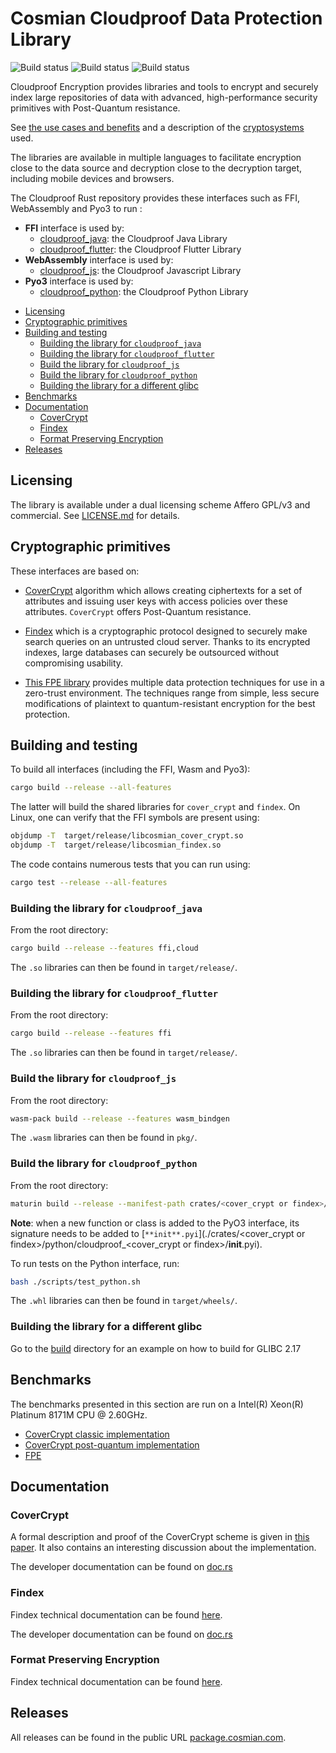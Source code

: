 # Cosmian Cloudproof Data Protection Library

![Build status](https://github.com/Cosmian/cloudproof_rust/actions/workflows/ci.yml/badge.svg)
![Build status](https://github.com/Cosmian/cloudproof_rust/actions/workflows/build.yml/badge.svg)
![Build status](https://github.com/Cosmian/cloudproof_rust/actions/workflows/benches.yml/badge.svg)

Cloudproof Encryption provides libraries and tools to encrypt and securely index large repositories of data with advanced, high-performance security primitives with Post-Quantum resistance.

See [the use cases and benefits](https://docs.cosmian.com/cloudproof_encryption/use_cases_benefits/) and a description of the [cryptosystems](https://docs.cosmian.com/cloudproof_encryption/crypto_systems/) used.

The libraries are available in multiple languages to facilitate encryption close to the data source and decryption close to the decryption target, including mobile devices and browsers.

The Cloudproof Rust repository provides these interfaces such as FFI, WebAssembly and Pyo3 to run :

- **FFI** interface is used by:
  - [cloudproof_java](https://github.com/Cosmian/cloudproof_java): the Cloudproof Java Library
  - [cloudproof_flutter](https://github.com/Cosmian/cloudproof_flutter): the Cloudproof Flutter Library
- **WebAssembly** interface is used by:
  - [cloudproof_js](https://github.com/Cosmian/cloudproof_js): the Cloudproof Javascript Library
- **Pyo3** interface is used by:
  - [cloudproof_python](https://github.com/Cosmian/cloudproof_python): the Cloudproof Python Library

<!-- toc -->

- [Licensing](#licensing)
- [Cryptographic primitives](#cryptographic-primitives)
- [Building and testing](#building-and-testing)
  - [Building the library for `cloudproof_java`](#building-the-library-for-cloudproof_java)
  - [Building the library for `cloudproof_flutter`](#building-the-library-for-cloudproof_flutter)
  - [Build the library for `cloudproof_js`](#build-the-library-for-cloudproof_js)
  - [Build the library for `cloudproof_python`](#build-the-library-for-cloudproof_python)
  - [Building the library for a different glibc](#building-the-library-for-a-different-glibc)
- [Benchmarks](#benchmarks)
- [Documentation](#documentation)
  - [CoverCrypt](#covercrypt)
  - [Findex](#findex)
  - [Format Preserving Encryption](#format-preserving-encryption)
- [Releases](#releases)

<!-- tocstop -->

## Licensing

The library is available under a dual licensing scheme Affero GPL/v3 and commercial. See [LICENSE.md](LICENSE.md) for details.

## Cryptographic primitives

These interfaces are based on:

- [CoverCrypt](https://github.com/Cosmian/cover_crypt) algorithm which allows
creating ciphertexts for a set of attributes and issuing user keys with access
policies over these attributes. `CoverCrypt` offers Post-Quantum resistance.

- [Findex](https://github.com/Cosmian/findex) which is a cryptographic protocol designed to securely make search queries on
an untrusted cloud server. Thanks to its encrypted indexes, large databases can
securely be outsourced without compromising usability.

- [This FPE library](./crates/fpe/README.md) provides multiple data protection techniques for use in a zero-trust environment. The techniques range from simple, less secure modifications of plaintext to quantum-resistant encryption for the best protection.

## Building and testing

To build all interfaces (including the FFI, Wasm and Pyo3):

```bash
cargo build --release --all-features
```

The latter will build the shared libraries for `cover_crypt` and `findex`. On Linux, one can verify that the FFI symbols are present using:

```bash
objdump -T  target/release/libcosmian_cover_crypt.so
objdump -T  target/release/libcosmian_findex.so
```

The code contains numerous tests that you can run using:

```bash
cargo test --release --all-features
```

### Building the library for `cloudproof_java`

From the root directory:

```bash
cargo build --release --features ffi,cloud
```

The `.so` libraries can then be found in `target/release/`.

### Building the library for `cloudproof_flutter`

From the root directory:

```bash
cargo build --release --features ffi
```

The `.so` libraries can then be found in `target/release/`.

### Build the library for `cloudproof_js`

From the root directory:

```bash
wasm-pack build --release --features wasm_bindgen
```

The `.wasm` libraries can then be found in `pkg/`.

### Build the library for `cloudproof_python`

From the root directory:

```bash
maturin build --release --manifest-path crates/<cover_crypt or findex>/Cargo.toml --features python
```

**Note**: when a new function or class is added to the PyO3 interface, its
signature needs to be added to
[`**init**.pyi`](./crates/<cover_crypt or findex>/python/cloudproof_<cover_crypt or findex>/**init**.pyi).

To run tests on the Python interface, run:

```bash
bash ./scripts/test_python.sh
```

The `.whl` libraries can then be found in `target/wheels/`.

### Building the library for a different glibc

Go to the [build](build/glibc-2.17/) directory for an example on how to build for GLIBC 2.17

## Benchmarks

The benchmarks presented in this section are run on a Intel(R) Xeon(R) Platinum 8171M CPU @ 2.60GHz.

- [CoverCrypt classic implementation](https://github.com/Cosmian/cover_crypt/blob/main/benches/BENCHMARKS_classic.md)
- [CoverCrypt post-quantum implementation](https://github.com/Cosmian/cover_crypt/blob/main/benches/BENCHMARKS_hybridized.md)
- [FPE](./crates/fpe/benches/BENCHMARKS.md)

## Documentation

### CoverCrypt

A formal description and proof of the CoverCrypt scheme is given in [this paper](https://github.com/Cosmian/cover_crypt/blob/main/bib/CoverCrypt.pdf).
It also contains an interesting discussion about the implementation.

The developer documentation can be found on [doc.rs](https://docs.rs/cosmian_cover_crypt/latest/cosmian_cover_crypt/index.html)

### Findex

Findex technical documentation can be found [here](https://github.com/Cosmian/findex/blob/main/documentation/Findex.pdf).

The developer documentation can be found on [doc.rs](https://docs.rs/cosmian_findex/latest/cosmian_findex/index.html)

### Format Preserving Encryption

Findex technical documentation can be found [here](./crates/fpe/documentation/FPE.pdf).

## Releases

All releases can be found in the public URL [package.cosmian.com](https://package.cosmian.com).
